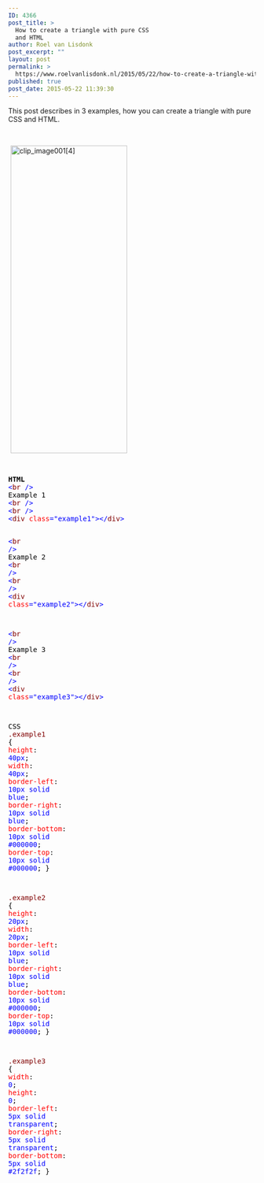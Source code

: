```yaml
---
ID: 4366
post_title: >
  How to create a triangle with pure CSS
  and HTML
author: Roel van Lisdonk
post_excerpt: ""
layout: post
permalink: >
  https://www.roelvanlisdonk.nl/2015/05/22/how-to-create-a-triangle-with-pure-css-and-html/
published: true
post_date: 2015-05-22 11:39:30
---
```

<p>This post describes in 3 examples, how you can create a triangle with pure CSS and HTML.</p> <p>&nbsp;</p> <p><a href="http://www.roelvanlisdonk.nl/wp-content/uploads/2015/05/clip_image0014.png" rel="lightbox"><img title="clip_image001[4]" style="border-top: 0px; border-right: 0px; background-image: none; border-bottom: 0px; padding-top: 0px; padding-left: 0px; border-left: 0px; margin: 0px 5px; display: inline; padding-right: 0px" border="0" alt="clip_image001[4]" src="http://www.roelvanlisdonk.nl/wp-content/uploads/2015/05/clip_image0014_thumb.png" width="237" height="625"></a></p> <p>&nbsp;</p><pre class="code"><span style="color: black"><strong>HTML
</strong></span><span style="color: blue">&lt;</span><span style="color: maroon">br </span><span style="color: blue">/&gt;
</span><span style="color: black">Example 1
</span><span style="color: blue">&lt;</span><span style="color: maroon">br </span><span style="color: blue">/&gt;
&lt;</span><span style="color: maroon">br </span><span style="color: blue">/&gt;
&lt;</span><span style="color: maroon">div </span><span style="color: red">class</span><span style="color: blue">="example1"&gt;&lt;/</span><span style="color: maroon">div</span><span style="color: blue">&gt;

&lt;</span><span style="color: maroon">br </span><span style="color: blue">/&gt;
</span><span style="color: black">Example 2
</span><span style="color: blue">&lt;</span><span style="color: maroon">br </span><span style="color: blue">/&gt;
&lt;</span><span style="color: maroon">br </span><span style="color: blue">/&gt;
&lt;</span><span style="color: maroon">div </span><span style="color: red">class</span><span style="color: blue">="example2"&gt;&lt;/</span><span style="color: maroon">div</span><span style="color: blue">&gt;

&lt;</span><span style="color: maroon">br </span><span style="color: blue">/&gt;
</span><span style="color: black">Example 3
</span><span style="color: blue">&lt;</span><span style="color: maroon">br </span><span style="color: blue">/&gt;
&lt;</span><span style="color: maroon">br </span><span style="color: blue">/&gt;
&lt;</span><span style="color: maroon">div </span><span style="color: red">class</span><span style="color: blue">="example3"&gt;&lt;/</span><span style="color: maroon">div</span><span style="color: blue">&gt;

</span><span style="color: black">CSS
</span><span style="color: maroon">.example1 </span><span style="color: black">{
    </span><span style="color: red">height</span><span style="color: black">: </span><span style="color: blue">40px</span><span style="color: black">;
    </span><span style="color: red">width</span><span style="color: black">: </span><span style="color: blue">40px</span><span style="color: black">;
    </span><span style="color: red">border-left</span><span style="color: black">: </span><span style="color: blue">10px solid blue</span><span style="color: black">;
    </span><span style="color: red">border-right</span><span style="color: black">: </span><span style="color: blue">10px solid blue</span><span style="color: black">;
    </span><span style="color: red">border-bottom</span><span style="color: black">: </span><span style="color: blue">10px solid #000000</span><span style="color: black">;
    </span><span style="color: red">border-top</span><span style="color: black">: </span><span style="color: blue">10px solid #000000</span><span style="color: black">;
}

</span><span style="color: maroon">.example2 </span><span style="color: black">{
    </span><span style="color: red">height</span><span style="color: black">: </span><span style="color: blue">20px</span><span style="color: black">;
    </span><span style="color: red">width</span><span style="color: black">: </span><span style="color: blue">20px</span><span style="color: black">;
    </span><span style="color: red">border-left</span><span style="color: black">: </span><span style="color: blue">10px solid blue</span><span style="color: black">;
    </span><span style="color: red">border-right</span><span style="color: black">: </span><span style="color: blue">10px solid blue</span><span style="color: black">;
    </span><span style="color: red">border-bottom</span><span style="color: black">: </span><span style="color: blue">10px solid #000000</span><span style="color: black">;
    </span><span style="color: red">border-top</span><span style="color: black">: </span><span style="color: blue">10px solid #000000</span><span style="color: black">;
}

</span><span style="color: maroon">.example3 </span><span style="color: black">{
    </span><span style="color: red">width</span><span style="color: black">: </span><span style="color: blue">0</span><span style="color: black">;
    </span><span style="color: red">height</span><span style="color: black">: </span><span style="color: blue">0</span><span style="color: black">;
    </span><span style="color: red">border-left</span><span style="color: black">: </span><span style="color: blue">5px solid transparent</span><span style="color: black">;
    </span><span style="color: red">border-right</span><span style="color: black">: </span><span style="color: blue">5px solid transparent</span><span style="color: black">;
    </span><span style="color: red">border-bottom</span><span style="color: black">: </span><span style="color: blue">5px solid #2f2f2f</span><span style="color: black">;
}
</pre></span>